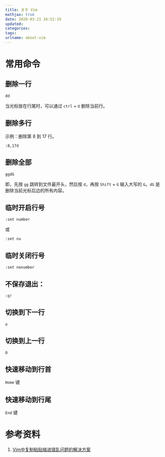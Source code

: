 ```yaml
---
title: 关于 Vim
mathjax: true
date: 2020-03-21 16:52:19
updated:
categories:
tags:
urlname: about-vim
---
```




<!-- more -->



# 常用命令

## 删除一行

```
dd
```

当光标放在行尾时，可以通过 `ctrl` + `U` 删除当前行。



## 删除多行

示例：删除第 8 到 17 行。

```
:8,17d
```

## 删除全部

```
ggdG
```

即，先按 `gg` 跳转到文件最开头，然后按 `d`，再按 `Shift` + `G` 输入大写的 `G`。`dG` 是删除当前光标后边的所有内容。



## 临时开启行号

```
:set number
```

或

```
:set nu
```



## 临时关闭行号

```
:set nonumber
```



## 不保存退出：

```
:q!
```



## 切换到下一行

```
o
```



## 切换到上一行

```
O
```



## 快速移动到行首

`Home` 键



## 快速移动到行尾

`End` 键







# 参考资料

1. [Vim中复制粘贴缩进错乱问题的解决方案](https://blog.csdn.net/wzy_1988/article/details/50264285)